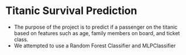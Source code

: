 # Titanic Survival Prediction

- The purpose of the project is to predict if a passenger on the titanic based on features such as age, family members on board, and ticket class.
- We attempted to use a Random Forest Classifier and MLPClassifier
